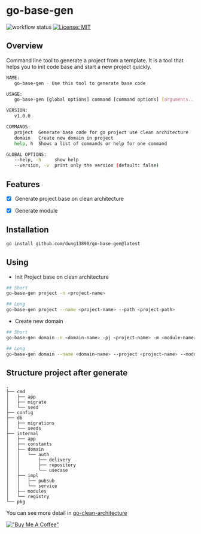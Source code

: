 # go-base-gen
![workflow status](https://github.com/dung13890/go-base-gen/actions/workflows/go-ci.yml/badge.svg)
[![License: MIT](https://img.shields.io/badge/License-MIT-green.svg)](https://opensource.org/licenses/MIT)


## Overview
Command line tool to generate a project from a template. It is a tool that helps you to init code base and start a new project quickly.

```bash
NAME:
   go-base-gen - Use this tool to generate base code

USAGE:
   go-base-gen [global options] command [command options] [arguments...]

VERSION:
   v1.0.0

COMMANDS:
   project  Generate base code for go project use clean architecture
   domain   Create new domain in project
   help, h  Shows a list of commands or help for one command

GLOBAL OPTIONS:
   --help, -h     show help
   --version, -v  print only the version (default: false)
```

## Features
- [x] Generate project base on clean architecture
- [x] Generate module


## Installation
```bash
go install github.com/dung13890/go-base-gen@latest
```

## Using
- Init Project base on clean architecture
```bash
## Short
go-base-gen project -n <project-name>

## Long
go-base-gen project --name <project-name> --path <project-path>
```

- Create new domain
```bash
## Short
go-base-gen domain -n <domain-name> -pj <project-name> -m <module-name>

## Long
go-base-gen domain --name <domain-name> --project <project-name> --module <module-name> --path <project-path>
```

## Structure project after generate
```
.
├── cmd
│   ├── app
│   ├── migrate
│   └── seed
├── config
├── db
│   ├── migrations
│   └── seeds
├── internal
│   ├── app
│   ├── constants
│   ├── domain
│   │   └── auth
│   │       ├── delivery
│   │       ├── repository
│   │       └── usecase
│   ├── impl
│   │   ├── pubsub
│   │   └── service
│   ├── modules
│   └── registry
└── pkg
```

You can see more detail in [go-clean-architecture](https://github.com/dung13890/go-clean-architecture)

[!["Buy Me A Coffee"](https://www.buymeacoffee.com/assets/img/custom_images/orange_img.png)](https://www.buymeacoffee.com/dung13890)

